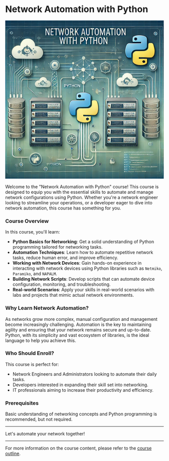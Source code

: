 # Network Automation with Python

![Network Automation with Python](./img/image.png)

Welcome to the "Network Automation with Python" course! This course is designed to equip you with the essential skills to automate and manage network configurations using Python. Whether you're a network engineer looking to streamline your operations, or a developer eager to dive into network automation, this course has something for you.

### Course Overview

In this course, you'll learn:

- **Python Basics for Networking**: Get a solid understanding of Python programming tailored for networking tasks.
- **Automation Techniques**: Learn how to automate repetitive network tasks, reduce human error, and improve efficiency.
- **Working with Network Devices**: Gain hands-on experience in interacting with network devices using Python libraries such as `Netmiko`, `Paramiko`, and `NAPALM`.
- **Building Network Scripts**: Develop scripts that can automate device configuration, monitoring, and troubleshooting.
- **Real-world Scenarios**: Apply your skills in real-world scenarios with labs and projects that mimic actual network environments.

### Why Learn Network Automation?

As networks grow more complex, manual configuration and management become increasingly challenging. Automation is the key to maintaining agility and ensuring that your network remains secure and up-to-date. Python, with its simplicity and vast ecosystem of libraries, is the ideal language to help you achieve this.

### Who Should Enroll?

This course is perfect for:

- Network Engineers and Administrators looking to automate their daily tasks.
- Developers interested in expanding their skill set into networking.
- IT professionals aiming to increase their productivity and efficiency.

### Prerequisites

Basic understanding of networking concepts and Python programming is recommended, but not required.

---

Let's automate your network together!

---

For more information on the course content, please refer to the [course outline](./course-outline.md).